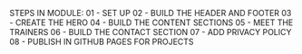 STEPS IN MODULE:
01 - SET UP
02 - BUILD THE HEADER AND FOOTER
03 - CREATE THE HERO 
04 - BUILD THE CONTENT SECTIONS
05 - MEET THE TRAINERS
06 - BUILD THE CONTACT SECTION
07 - ADD PRIVACY POLICY
08 - PUBLISH IN GITHUB PAGES FOR PROJECTS
